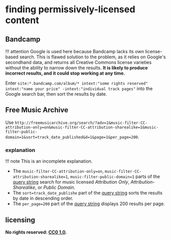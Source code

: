 # finding permissively-licensed content

## Bandcamp

!!! attention
    Google is used here because Bandcamp lacks its own license-based search. This is flawed solution to the problem, as it relies on Google's secondhand data, and returns all Creative Commons license varieties without the ability to narrow down the results. **It is likely to produce incorrect results, and it could stop working at any time.**

Enter `site:*.bandcamp.com/album/* intext:"some rights reserved" intext:"name your price" -intext:"individual track pages"` into the Google search bar, then sort the results by date.

## Free Music Archive

Use `http://freemusicarchive.org/search/?adv=1&music-filter-CC-attribution-only=on&music-filter-CC-attribution-sharealike=1&music-filter-public-domain=1&sort=track_date_published&d=1&page=1&per_page=200`.

### explanation

!!! note
    This is an incomplete explanation.

- The `music-filter-CC-attribution-only=on`, `music-filter-CC-attribution-sharealike=1`, `music-filter-public-domain=1` parts of the [query string](https://en.wikipedia.org/wiki/Query_string) search for music licensed *Attribution Only*, *Attribution-Sharealike*, or *Public Domain*.
- The `sort=track_date_publishe` part of the [query string](https://en.wikipedia.org/wiki/Query_string) sorts the results by date in descending order.
- The `per_page=200` part of the [query string](https://en.wikipedia.org/wiki/Query_string) displays 200 results per page.

## licensing
**No rights reserved: [CC0 1.0](https://creativecommons.org/publicdomain/zero/1.0/).**

